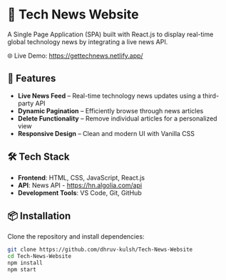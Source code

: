# 📰 Tech News Website

A Single Page Application (SPA) built with React.js to display real-time global technology news by integrating a live news API.

🌐 Live Demo: https://gettechnews.netlify.app/

## 🚀 Features

- **Live News Feed** – Real-time technology news updates using a third-party API
- **Dynamic Pagination** – Efficiently browse through news articles
- **Delete Functionality** – Remove individual articles for a personalized view
- **Responsive Design** – Clean and modern UI with Vanilla CSS

## 🛠️ Tech Stack

- **Frontend**: HTML, CSS, JavaScript, React.js
- **API**:  News API - https://hn.algolia.com/api
- **Development Tools**: VS Code, Git, GitHub

## 📦 Installation

Clone the repository and install dependencies:

```bash
git clone https://github.com/dhruv-kulsh/Tech-News-Website
cd Tech-News-Website
npm install
npm start
